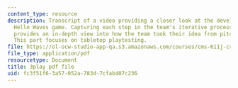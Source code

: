 ```yaml
---
content_type: resource
description: Transcript of a video providing a closer look at the development of the
  Hello Waves game. Capturing each step in the team's iterative process, the video
  provides an in-depth view into how the team took their idea from pitch to product.
  This part focuses on tabletop playtesting.
file: https://ol-ocw-studio-app-qa.s3.amazonaws.com/courses/cms-611j-creating-video-games-fall-2014/fc3f51f63a57052a783d7cfab407c236_lxpXowuUdKw.pdf
file_type: application/pdf
resourcetype: Document
title: 3play pdf file
uid: fc3f51f6-3a57-052a-783d-7cfab407c236
---
```

